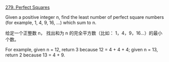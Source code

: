 [279. Perfect Squares](https://leetcode.com/problems/perfect-squares/description/)

Given a positive integer n, find the least number of perfect square numbers (for example, 1, 4, 9, 16, ...) which sum to n.

给定一个正整数 n， 找出和为 n 的完全平方数（比如： 1，4，9，16...）的最小个数。

For example, given n = 12, return 3 because 12 = 4 + 4 + 4; given n = 13, return 2 because 13 = 4 + 9.

